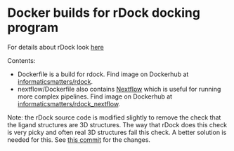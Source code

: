 # Docker builds for rDock docking program

For details about rDock look [here](http://rdock.sourceforge.net/)

Contents:

* Dockerfile is a build for rdock. Find image on Dockerhub at [informaticsmatters/rdock](https://hub.docker.com/r/informaticsmatters/rdock).
* nextflow/Dockerfile also contains [Nextflow](http://nextflow.io) which is useful for running more complex pipelines. Find image on Dockerhub at [informaticsmatters/rdock_nextflow](https://hub.docker.com/r/informaticsmatters/rdock_nextflow).

Note: the rDock source code is modified slightly to remove the check that the ligand structures are 3D structures. 
The way that rDock does this check is very picky and often real 3D structures fail this check.
A better solution is needed for this. See [this commit](https://github.com/InformaticsMatters/rdock_docker/commit/c07a70f4e4b7113203aa7ceceb177205da59977b) for the changes.

